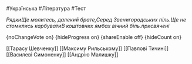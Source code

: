 #Українська #Література #Тест

*РядкиЩе молитесь, далекий брате,Серед Звенигородських піль.Ще не стомились карбуватиВ коштовних ямбах вічний біль.присвячені*

{noChangeVote on}
{hideProgress on}
{shareEnable off}
{hideCount on}

[[Тарасу Шевченку]]
[[Максиму Рильському]]
[[Павлові Тичині]]
[[Василеві Симоненку]]
[[Андрію Малишку]]
